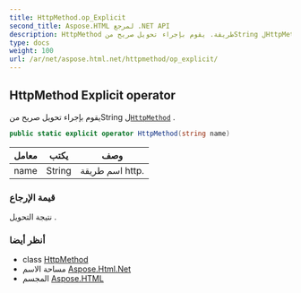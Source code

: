```yaml
---
title: HttpMethod.op_Explicit
second_title: Aspose.HTML لمرجع .NET API
description: HttpMethod طريقة. يقوم بإجراء تحويل صريح منString لHttpMethod .
type: docs
weight: 100
url: /ar/net/aspose.html.net/httpmethod/op_explicit/
---
```

## HttpMethod Explicit operator

يقوم بإجراء تحويل صريح منString ل[`HttpMethod`](../) .

```csharp
public static explicit operator HttpMethod(string name)
```

| معامل | يكتب | وصف |
| --- | --- | --- |
| name | String | اسم طريقة http. |

### قيمة الإرجاع

نتيجة التحويل .

### أنظر أيضا

* class [HttpMethod](../)
* مساحة الاسم [Aspose.Html.Net](../../httpmethod/)
* المجسم [Aspose.HTML](../../../)


